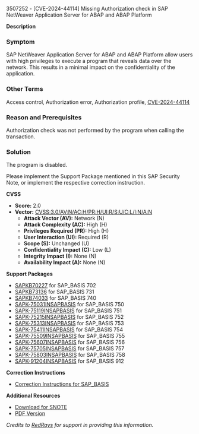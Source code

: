 3507252 - [CVE-2024-44114] Missing Authorization check in SAP NetWeaver Application Server for ABAP and ABAP Platform

**Description**

### Symptom
SAP NetWeaver Application Server for ABAP and ABAP Platform allow users with high privileges to execute a program that reveals data over the network. This results in a minimal impact on the confidentiality of the application.

### Other Terms
Access control, Authorization error, Authorization profile, [CVE-2024-44114](https://www.cve.org/CVERecord?id=CVE-2024-44114)

### Reason and Prerequisites
Authorization check was not performed by the program when calling the transaction.

### Solution
The program is disabled.

Please implement the Support Package mentioned in this SAP Security Note, or implement the respective correction instruction.

**CVSS**

- **Score:** 2.0
- **Vector:** [CVSS:3.0/AV:N/AC:H/PR:H/UI:R/S:U/C:L/I:N/A:N](https://www.first.org/cvss/calculator/3.0#CVSS:3.0/AV:N/AC:H/PR:H/UI:R/S:U/C:L/I:N/A:N)
  - **Attack Vector (AV):** Network (N)
  - **Attack Complexity (AC):** High (H)
  - **Privileges Required (PR):** High (H)
  - **User Interaction (UI):** Required (R)
  - **Scope (S):** Unchanged (U)
  - **Confidentiality Impact (C):** Low (L)
  - **Integrity Impact (I):** None (N)
  - **Availability Impact (A):** None (N)

**Support Packages**

- [SAPKB70227](https://me.sap.com/supportpackage/SAPKB70227) for SAP_BASIS 702
- [SAPKB73136](https://me.sap.com/supportpackage/SAPKB73136) for SAP_BASIS 731
- [SAPKB74033](https://me.sap.com/supportpackage/SAPKB74033) for SAP_BASIS 740
- [SAPK-75031INSAPBASIS](https://me.sap.com/supportpackage/SAPK-75031INSAPBASIS) for SAP_BASIS 750
- [SAPK-75119INSAPBASIS](https://me.sap.com/supportpackage/SAPK-75119INSAPBASIS) for SAP_BASIS 751
- [SAPK-75215INSAPBASIS](https://me.sap.com/supportpackage/SAPK-75215INSAPBASIS) for SAP_BASIS 752
- [SAPK-75313INSAPBASIS](https://me.sap.com/supportpackage/SAPK-75313INSAPBASIS) for SAP_BASIS 753
- [SAPK-75411INSAPBASIS](https://me.sap.com/supportpackage/SAPK-75411INSAPBASIS) for SAP_BASIS 754
- [SAPK-75509INSAPBASIS](https://me.sap.com/supportpackage/SAPK-75509INSAPBASIS) for SAP_BASIS 755
- [SAPK-75607INSAPBASIS](https://me.sap.com/supportpackage/SAPK-75607INSAPBASIS) for SAP_BASIS 756
- [SAPK-75705INSAPBASIS](https://me.sap.com/supportpackage/SAPK-75705INSAPBASIS) for SAP_BASIS 757
- [SAPK-75803INSAPBASIS](https://me.sap.com/supportpackage/SAPK-75803INSAPBASIS) for SAP_BASIS 758
- [SAPK-91204INSAPBASIS](https://me.sap.com/supportpackage/SAPK-91204INSAPBASIS) for SAP_BASIS 912

**Correction Instructions**

- [Correction Instructions for SAP_BASIS](https://me.sap.com/corrins/0003507252/41)

**Additional Resources**

- [Download for SNOTE](https://notesdownloads.sap.com/note/0040000001017082024)
- [PDF Version](https://userapps.support.sap.com/sap/support/sfm/notes/print/0003507252?language=en-US&token=588ADCD9C4B10C7EA4311A2FAEE0CADE)

*Credits to [RedRays](https://redrays.io) for support in providing this information.*